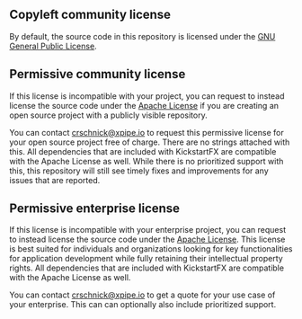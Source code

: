 ## Copyleft community license

By default, the source code in this repository is licensed under the [GNU General Public License](/LICENSE-GPL.md).

## Permissive community license

If this license is incompatible with your project, you can request to instead license the source code under the [Apache License](/LICENSE-APL.md) if you are creating an open source project with a publicly visible repository.

You can contact [crschnick@xpipe.io](mailto:crschnick@xpipe.io) to request this permissive license for your open source project free of charge. There are no strings attached with this. All dependencies that are included with KickstartFX are compatible with the Apache License as well. While there is no prioritized support with this, this repository will still see timely fixes and improvements for any issues that are reported.

## Permissive enterprise license

If this license is incompatible with your enterprise project, you can request to instead license the source code under the [Apache License](/LICENSE-APL.md). This license is best suited for individuals and organizations looking for key functionalities for application development while fully retaining their intellectual property rights. All dependencies that are included with KickstartFX are compatible with the Apache License as well.

You can contact [crschnick@xpipe.io](mailto:crschnick@xpipe.io) to get a quote for your use case of your enterprise. This can can optionally also include prioritized support.
